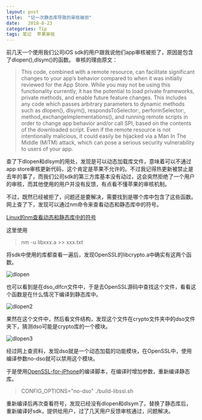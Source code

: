 ```yaml
---
layout: post  
title:  "记一次静态库导致的审核被拒"  
date:   2018-8-23 
categories: Tip
tags: 笔记  苹果审核
---
```



前几天一个使用我们公司iOS sdk的用户跟我说他们app审核被拒了，原因是包含了dlopen(),dlsym()的函数。
审核的理由原文：
>This code, combined with a remote resource, can facilitate significant changes to your app’s behavior compared to when it was initially reviewed for the App Store. While you may not be using this functionality currently, it has the potential to load private frameworks, private methods, and enable future feature changes. This includes any code which passes arbitrary parameters to dynamic methods such as dlopen(), dlsym(), respondsToSelector:, performSelector:, method_exchangeImplementations(), and running remote scripts in order to change app behavior and/or call SPI, based on the contents of the downloaded script. Even if the remote resource is not intentionally malicious, it could easily be hijacked via a Man In The Middle (MiTM) attack, which can pose a serious security vulnerability to users of your app.

查了下dlopen和dlsym的用处，发现是可以动态加载库文件，意味着可以不通过app store审核更新代码，这个肯定是苹果不允许的。不过我记得热更新被禁止是去年的事了，而我们公司sdk的第三方库基本没有动过，这会突然拒绝了一个用户的审核，而其他使用的用户并没有反馈，有点看不懂苹果的审核机制。

不过，既然已经被拒了，问题还是要解决，需要找到是哪个库中包含了这些函数。网上查了下，发现可以通过nm命令来查看动态和静态库中的符号。

[Linux的nm查看动态和静态库中的符号](https://blog.csdn.net/qq_34488499/article/details/51873341)

这里使用

>nm -u libxxx.a >> xxx.txt 

将sdk中使用的库都查看一遍后，发现OpenSSL的libcrypto.a中确实有这两个函数。

![dlopen](https://i.loli.net/2019/06/18/5d08e03b700c161483.jpg)

也可以看到是在dso_dlfcn文件中，于是去OpenSSL源码中查找这个文件，看看这个函数是在什么情况下编译到静态库中。

![dlopen2](https://i.loli.net/2019/06/18/5d08e2a43fae953290.jpg)

果然在这个文件中，然后看文件结构，发现这个文件在crypto文件夹中的dso文件夹下，猜测dso可能是crypto库的一个模块。

![dlopen3](https://i.loli.net/2019/06/18/5d08e314b8a7c86428.jpg)

经过网上查资料，发现dso就是一个动态加载的功能模块，在OpenSSL中，使用编译参数no-dso就可以禁用这个模块。

于是使用[OpenSSL-for-iPhone](https://github.com/x2on/OpenSSL-for-iPhone)的编译脚本，在编译时增加参数，重新编译静态库。

>CONFIG_OPTIONS="no-dso" ./build-libssl.sh

重新编译后再次查看符号，发现已经没有dlopen和dlsym了。替换了静态库后，重新编译好sdk，提供给用户，过了几天用户反馈审核通过，问题解决。